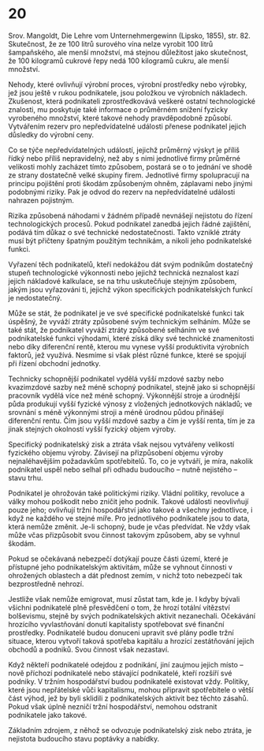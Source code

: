 # 20

Srov. Mangoldt, Die Lehre vom Unternehmergewinn (Lipsko, 1855), str. 82. Skutečnost, že ze 100 litrů surového vína nelze vyrobit 100 litrů šampaňského, ale menší množství, má stejnou důležitost jako skutečnost, že 100 kilogramů cukrové řepy nedá 100 kilogramů cukru, ale menší množství.

Nehody, které ovlivňují výrobní proces, výrobní prostředky nebo výrobky, jež jsou ještě v rukou podnikatele, jsou položkou ve výrobních nákladech. Zkušenost, která podnikateli zprostředkovává veškeré ostatní technologické znalosti, mu poskytuje také informace o průměrném snížení fyzicky vyrobeného množství, které takové nehody pravděpodobně způsobí. Vytvářením rezerv pro nepředvídatelné události přenese podnikatel jejich důsledky do výrobní ceny.

Co se týče nepředvídatelných událostí, jejichž průměrný výskyt je příliš řídký nebo příliš nepravidelný, než aby s nimi jednotlivé firmy průměrné velikosti mohly zacházet tímto způsobem, postará se o to jednání ve shodě ze strany dostatečně velké skupiny firem. Jednotlivé firmy spolupracují na principu pojištění proti škodám způsobeným ohněm, záplavami nebo jinými podobnými riziky. Pak je odvod do rezerv na nepředvídatelné události nahrazen pojistným.

Rizika způsobená náhodami v žádném případě nevnášejí nejistotu do řízení technologických procesů. Pokud podnikatel zanedbá jejich řádné zajištění, podává tím důkaz o své technické nedostatečnosti. Takto vzniklé ztráty musí být přičteny špatným použitým technikám, a nikoli jeho podnikatelské funkci.

Vyřazení těch podnikatelů, kteří nedokážou dát svým podnikům dostatečný stupeň technologické výkonnosti nebo jejichž technická neznalost kazí jejich nákladové kalkulace, se na trhu uskutečňuje stejným způsobem, jakým jsou vyřazováni ti, jejichž výkon specifických podnikatelských funkcí je nedostatečný.

Může se stát, že podnikatel je ve své specifické podnikatelské funkci tak úspěšný, že vyváží ztráty způsobené svým technickým selháním. Může se také stát, že podnikatel vyváží ztráty způsobené selháním ve své podnikatelské funkci výhodami, které získá díky své technické znamenitosti nebo díky diferenční rentě, kterou mu vynese vyšší produktivita výrobních faktorů, jež využívá. Nesmíme si však plést různé funkce, které se spojují při řízení obchodní jednotky.

Technicky schopnější podnikatel vydělá vyšší mzdové sazby nebo kvazimzdové sazby než méně schopný podnikatel, stejně jako si schopnější pracovník vydělá více než méně schopný. Výkonnější stroje a úrodnější půda produkují vyšší fyzické výnosy z vložených jednotkových nákladů; ve srovnání s méně výkonnými stroji a méně úrodnou půdou přinášejí diferenční rentu. Čím jsou vyšší mzdové sazby a čím je vyšší renta, tím je za jinak stejných okolností vyšší fyzický objem výroby.

Specifický podnikatelský zisk a ztráta však nejsou vytvářeny velikostí fyzického objemu výroby. Závisejí na přizpůsobení objemu výroby nejnaléhavějším požadavkům spotřebitelů. To, co je vytváří, je míra, nakolik podnikatel uspěl nebo selhal při odhadu budoucího – nutně nejistého – stavu trhu.

Podnikatel je ohrožován také politickými riziky. Vládní politiky, revoluce a války mohou poškodit nebo zničit jeho podnik. Takové události neovlivňují pouze jeho; ovlivňují tržní hospodářství jako takové a všechny jednotlivce, i když ne každého ve stejné míře. Pro jednotlivého podnikatele jsou to data, která nemůže změnit. Je-li schopný, bude je včas předvídat. Ne vždy však může včas přizpůsobit svou činnost takovým způsobem, aby se vyhnul škodám.

Pokud se očekávaná nebezpečí dotýkají pouze části území, které je přístupné jeho podnikatelským aktivitám, může se vyhnout činnosti v ohrožených oblastech a dát přednost zemím, v nichž toto nebezpečí tak bezprostředně nehrozí.

Jestliže však nemůže emigrovat, musí zůstat tam, kde je. I kdyby bývali všichni podnikatelé plně přesvědčení o tom, že hrozí totální vítězství bolševismu, stejně by svých podnikatelských aktivit nezanechali. Očekávání hrozícího vyvlastňování donutí kapitalisty spotřebovat své finanční prostředky. Podnikatelé budou donuceni upravit své plány podle tržní situace, kterou vytvoří taková spotřeba kapitálu a hrozící zestátňování jejich obchodů a podniků. Svou činnost však nezastaví.

Když někteří podnikatelé odejdou z podnikání, jiní zaujmou jejich místo – nově příchozí podnikatelé nebo stávající podnikatelé, kteří rozšíří své podniky. V tržním hospodářství budou podnikatelé existovat vždy. Politiky, které jsou nepřátelské vůči kapitalismu, mohou připravit spotřebitele o větší část výhod, jež by byli sklidili z podnikatelských aktivit bez těchto zásahů. Pokud však úplně nezničí tržní hospodářství, nemohou odstranit podnikatele jako takové.

Základním zdrojem, z něhož se odvozuje podnikatelský zisk nebo ztráta, je nejistota budoucího stavu poptávky a nabídky.